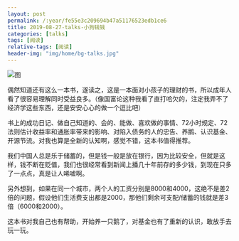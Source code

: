 ```yaml
---
layout: post
permalink: /:year/fe55e3c209694b47a51176523edb1ce6
title: 2019-08-27-talks-小狗钱钱
categories: [talks]
tags: [阅读]
relative-tags: [阅读]
header-img: "img/home/bg-talks.jpg"
---
```

![图](http://image.linxingyang.net/image/T-talks/image/2019/books/xgqq.png)

偶然知道还有这么一本书，遂读之，这是一本面对小孩子的理财的书，所以成年人看了很容易理解同时受益良多。（像国富论这种我看了直打哈欠的，注定我弄不了经济学这些东西，还是安安心心的做一个逗比吧）


书上的成功日记、做自己知道的、会的、能做、喜欢做的事情、72小时规定、72法则估计收益率和通胀率带来的影响、对陷入债务的人的忠告、养鹅、认识基金、开源节流。对我也算是全新的认知啊，感觉不错，这本书值得推荐。


我们中国人总是乐于储蓄的，但是钱一般是放在银行，因为比较安全，但就是这样，钱不断在贬值，我们也很经常看到新闻上播几十年前存的多少钱，到现在只多了一点点，真是让人唏嘘啊。

另外想到，如果在同一个城市，两个人的工资分别是8000和4000，这绝不是差2倍的问题，假设他们生活费支出都是2000，那他们剩余可支配/储蓄的钱就是差3倍（6000和2000）。

这本书对我自己也有帮助，开始养一只鹅了，对基金也有了重新的认识，敢放手去玩一玩。
